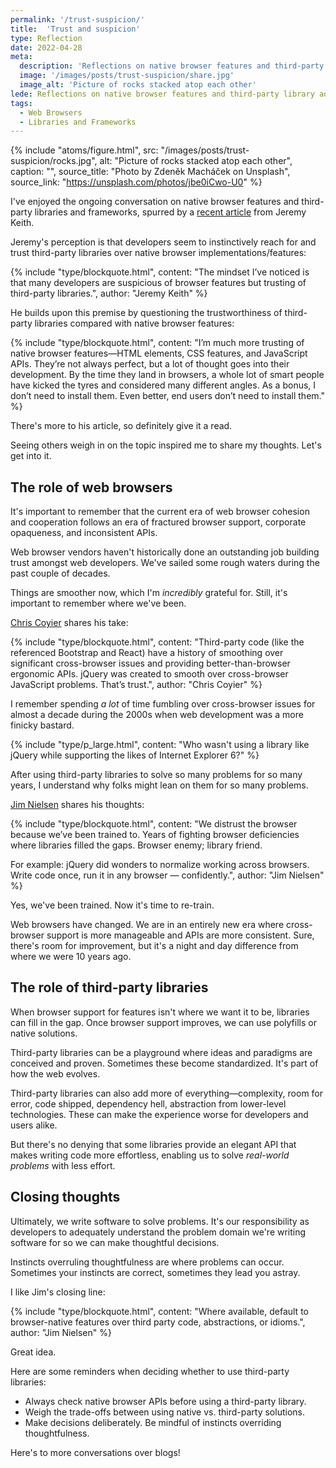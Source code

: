 ```yaml
---
permalink: '/trust-suspicion/'
title:  'Trust and suspicion'
type: Reflection
date: 2022-04-28
meta: 
  description: 'Reflections on native browser features and third-party library adoption.'
  image: '/images/posts/trust-suspicion/share.jpg'
  image_alt: 'Picture of rocks stacked atop each other'
lede: Reflections on native browser features and third-party library adoption.
tags: 
  - Web Browsers
  - Libraries and Frameworks
---
```


{% include "atoms/figure.html", src: "/images/posts/trust-suspicion/rocks.jpg", alt: "Picture of rocks stacked atop each other", caption: "", source_title: "Photo by Zdeněk Macháček on Unsplash", source_link: "https://unsplash.com/photos/jbe0iCwo-U0" %}

I've enjoyed the ongoing conversation on native browser features and third-party libraries and frameworks, spurred by a [recent article](https://adactio.com/journal/19021) from Jeremy Keith.

Jeremy's perception is that developers seem to instinctively reach for and trust third-party libraries over native browser implementations/features:

{% include "type/blockquote.html", content: "The mindset I’ve noticed is that many developers are suspicious of browser features but trusting of third-party libraries.", author: "Jeremy Keith" %}

He builds upon this premise by questioning the trustworthiness of third-party libraries compared with native browser features: 

{% include "type/blockquote.html", content: "I’m much more trusting of native browser features—HTML elements, CSS features, and JavaScript APIs. They’re not always perfect, but a lot of thought goes into their development. By the time they land in browsers, a whole lot of smart people have kicked the tyres and considered many different angles. As a bonus, I don’t need to install them. Even better, end users don’t need to install them." %}

There's more to his article, so definitely give it a read. 

Seeing others weigh in on the topic inspired me to share my thoughts. Let's get into it.

## The role of web browsers

It's important to remember that the current era of web browser cohesion and cooperation follows an era of fractured browser support, corporate opaqueness, and inconsistent APIs.

Web browser vendors haven't historically done an outstanding job building trust amongst web developers. We've sailed some rough waters during the past couple of decades. 

Things are smoother now, which I'm _incredibly_ grateful for. Still, it's important to remember where we've been.

[Chris Coyier](https://chriscoyier.net/2022/04/27/trust/) shares his take:

{% include "type/blockquote.html", content: "Third-party code (like the referenced Bootstrap and React) have a history of smoothing over significant cross-browser issues and providing better-than-browser ergonomic APIs. jQuery was created to smooth over cross-browser JavaScript problems. That’s trust.", author: "Chris Coyier" %}

I remember spending _a lot_ of time fumbling over cross-browser issues for almost a decade during the 2000s when web development was a more finicky bastard.

{% include "type/p_large.html", content: "Who wasn't using a library like jQuery while supporting the likes of Internet Explorer 6?" %}

After using third-party libraries to solve so many problems for so many years, I understand why folks might lean on them for so many problems.

[Jim Nielsen](https://blog.jim-nielsen.com/2022/trusting-browsers/) shares his thoughts:

{% include "type/blockquote.html", content: "We distrust the browser because we’ve been trained to. Years of fighting browser deficiencies where libraries filled the gaps. Browser enemy; library friend.

For example: jQuery did wonders to normalize working across browsers. Write code once, run it in any browser — confidently.", author: "Jim Nielsen" %}

Yes, we've been trained. Now it's time to re-train.

Web browsers have changed. We are in an entirely new era where cross-browser support is more manageable and APIs are more consistent. Sure, there's room for improvement, but it's a night and day difference from where we were 10 years ago.

## The role of third-party libraries

When browser support for features isn't where we want it to be, libraries can fill in the gap. Once browser support improves, we can use polyfills or native solutions.

Third-party libraries can be a playground where ideas and paradigms are conceived and proven. Sometimes these become standardized. It's part of how the web evolves.

Third-party libraries can also add more of everything—complexity, room for error, code shipped, dependency hell, abstraction from lower-level technologies. These can make the experience worse for developers and users alike.

But there's no denying that some libraries provide an elegant API that makes writing code more effortless, enabling us to solve _real-world problems_ with less effort.

## Closing thoughts

Ultimately, we write software to solve problems. It's our responsibility as developers to adequately understand the problem domain we're writing software for so we can make thoughtful decisions.

Instincts overruling thoughtfulness are where problems can occur. Sometimes your instincts are correct, sometimes they lead you astray.

I like Jim's closing line: 

{% include "type/blockquote.html", content: "Where available, default to browser-native features over third party code, abstractions, or idioms.", author: "Jim Nielsen" %}

Great idea. 

Here are some reminders when deciding whether to use third-party libraries:

- Always check native browser APIs before using a third-party library.
- Weigh the trade-offs between using native vs. third-party solutions.
- Make decisions deliberately. Be mindful of instincts overriding thoughtfulness.

Here's to more conversations over blogs!